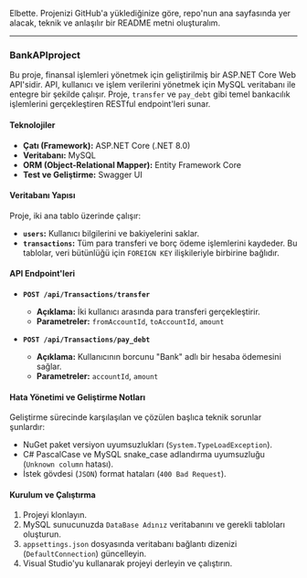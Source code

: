 Elbette. Projenizi GitHub'a yüklediğinize göre, repo'nun ana sayfasında yer alacak, teknik ve anlaşılır bir README metni oluşturalım.

---

### BankAPIproject

Bu proje, finansal işlemleri yönetmek için geliştirilmiş bir ASP.NET Core Web API'sidir. API, kullanıcı ve işlem verilerini yönetmek için MySQL veritabanı ile entegre bir şekilde çalışır. Proje, `transfer` ve `pay_debt` gibi temel bankacılık işlemlerini gerçekleştiren RESTful endpoint'leri sunar.

#### **Teknolojiler**
* **Çatı (Framework):** ASP.NET Core (.NET 8.0)
* **Veritabanı:** MySQL
* **ORM (Object-Relational Mapper):** Entity Framework Core
* **Test ve Geliştirme:** Swagger UI

#### **Veritabanı Yapısı**
Proje, iki ana tablo üzerinde çalışır:
* **`users`:** Kullanıcı bilgilerini ve bakiyelerini saklar.
* **`transactions`:** Tüm para transferi ve borç ödeme işlemlerini kaydeder.
Bu tablolar, veri bütünlüğü için `FOREIGN KEY` ilişkileriyle birbirine bağlıdır.

#### **API Endpoint'leri**
* **`POST /api/Transactions/transfer`**
    * **Açıklama:** İki kullanıcı arasında para transferi gerçekleştirir.
    * **Parametreler:** `fromAccountId`, `toAccountId`, `amount`

* **`POST /api/Transactions/pay_debt`**
    * **Açıklama:** Kullanıcının borcunu "Bank" adlı bir hesaba ödemesini sağlar.
    * **Parametreler:** `accountId`, `amount`

#### **Hata Yönetimi ve Geliştirme Notları**
Geliştirme sürecinde karşılaşılan ve çözülen başlıca teknik sorunlar şunlardır:
* NuGet paket versiyon uyumsuzlukları (`System.TypeLoadException`).
* C# PascalCase ve MySQL snake_case adlandırma uyumsuzluğu (`Unknown column` hatası).
* İstek gövdesi (`JSON`) format hataları (`400 Bad Request`).

#### **Kurulum ve Çalıştırma**
1.  Projeyi klonlayın.
2.  MySQL sunucunuzda `DataBase Adınız` veritabanını ve gerekli tabloları oluşturun.
3.  `appsettings.json` dosyasında veritabanı bağlantı dizenizi (`DefaultConnection`) güncelleyin.
4.  Visual Studio'yu kullanarak projeyi derleyin ve çalıştırın.
